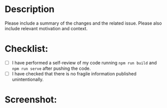 # Description
Please include a summary of the changes and the related issue. Please also include relevant motivation and context. 

# Checklist:
- [ ] I have performed a self-review of my code running `npm run build` and `npm run serve` after pushing the code.
- [ ] I have checked that there is no fragile information published unintentionally.

# Screenshot:
